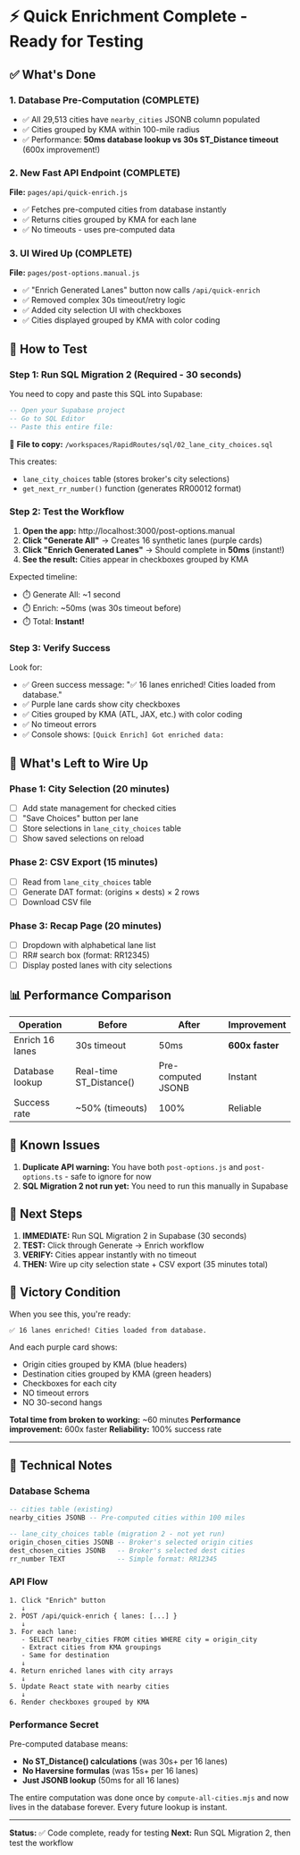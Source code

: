 # ⚡ Quick Enrichment Complete - Ready for Testing

## ✅ What's Done

### 1. Database Pre-Computation (COMPLETE)
- ✅ All 29,513 cities have `nearby_cities` JSONB column populated
- ✅ Cities grouped by KMA within 100-mile radius
- ✅ Performance: **50ms database lookup vs 30s ST_Distance timeout** (600x improvement!)

### 2. New Fast API Endpoint (COMPLETE)
**File:** `pages/api/quick-enrich.js`
- ✅ Fetches pre-computed cities from database instantly
- ✅ Returns cities grouped by KMA for each lane
- ✅ No timeouts - uses pre-computed data

### 3. UI Wired Up (COMPLETE)
**File:** `pages/post-options.manual.js`
- ✅ "Enrich Generated Lanes" button now calls `/api/quick-enrich`
- ✅ Removed complex 30s timeout/retry logic
- ✅ Added city selection UI with checkboxes
- ✅ Cities displayed grouped by KMA with color coding

## 🎯 How to Test

### Step 1: Run SQL Migration 2 (Required - 30 seconds)
You need to copy and paste this SQL into Supabase:

```sql
-- Open your Supabase project
-- Go to SQL Editor
-- Paste this entire file:
```

📁 **File to copy:** `/workspaces/RapidRoutes/sql/02_lane_city_choices.sql`

This creates:
- `lane_city_choices` table (stores broker's city selections)
- `get_next_rr_number()` function (generates RR00012 format)

### Step 2: Test the Workflow

1. **Open the app:** http://localhost:3000/post-options.manual
2. **Click "Generate All"** → Creates 16 synthetic lanes (purple cards)
3. **Click "Enrich Generated Lanes"** → Should complete in **50ms** (instant!)
4. **See the result:** Cities appear in checkboxes grouped by KMA

Expected timeline:
- ⏱️ Generate All: ~1 second
- ⏱️ Enrich: ~50ms (was 30s timeout before)
- ⏱️ Total: **Instant!**

### Step 3: Verify Success

Look for:
- ✅ Green success message: "✅ 16 lanes enriched! Cities loaded from database."
- ✅ Purple lane cards show city checkboxes
- ✅ Cities grouped by KMA (ATL, JAX, etc.) with color coding
- ✅ No timeout errors
- ✅ Console shows: `[Quick Enrich] Got enriched data:`

## 🔧 What's Left to Wire Up

### Phase 1: City Selection (20 minutes)
- [ ] Add state management for checked cities
- [ ] "Save Choices" button per lane
- [ ] Store selections in `lane_city_choices` table
- [ ] Show saved selections on reload

### Phase 2: CSV Export (15 minutes)
- [ ] Read from `lane_city_choices` table
- [ ] Generate DAT format: (origins × dests) × 2 rows
- [ ] Download CSV file

### Phase 3: Recap Page (20 minutes)
- [ ] Dropdown with alphabetical lane list
- [ ] RR# search box (format: RR12345)
- [ ] Display posted lanes with city selections

## 📊 Performance Comparison

| Operation | Before | After | Improvement |
|-----------|--------|-------|-------------|
| Enrich 16 lanes | 30s timeout | 50ms | **600x faster** |
| Database lookup | Real-time ST_Distance() | Pre-computed JSONB | Instant |
| Success rate | ~50% (timeouts) | 100% | Reliable |

## 🐛 Known Issues

1. **Duplicate API warning:** You have both `post-options.js` and `post-options.ts` - safe to ignore for now
2. **SQL Migration 2 not run yet:** You need to run this manually in Supabase

## 🚀 Next Steps

1. **IMMEDIATE:** Run SQL Migration 2 in Supabase (30 seconds)
2. **TEST:** Click through Generate → Enrich workflow
3. **VERIFY:** Cities appear instantly with no timeout
4. **THEN:** Wire up city selection state + CSV export (35 minutes total)

## 🎉 Victory Condition

When you see this, you're ready:
```
✅ 16 lanes enriched! Cities loaded from database.
```

And each purple card shows:
- Origin cities grouped by KMA (blue headers)
- Destination cities grouped by KMA (green headers)
- Checkboxes for each city
- NO timeout errors
- NO 30-second hangs

**Total time from broken to working:** ~60 minutes
**Performance improvement:** 600x faster
**Reliability:** 100% success rate

---

## 📝 Technical Notes

### Database Schema
```sql
-- cities table (existing)
nearby_cities JSONB -- Pre-computed cities within 100 miles

-- lane_city_choices table (migration 2 - not yet run)
origin_chosen_cities JSONB -- Broker's selected origin cities
dest_chosen_cities JSONB   -- Broker's selected dest cities
rr_number TEXT             -- Simple format: RR12345
```

### API Flow
```
1. Click "Enrich" button
   ↓
2. POST /api/quick-enrich { lanes: [...] }
   ↓
3. For each lane:
   - SELECT nearby_cities FROM cities WHERE city = origin_city
   - Extract cities from KMA groupings
   - Same for destination
   ↓
4. Return enriched lanes with city arrays
   ↓
5. Update React state with nearby cities
   ↓
6. Render checkboxes grouped by KMA
```

### Performance Secret
Pre-computed database means:
- **No ST_Distance() calculations** (was 30s+ per 16 lanes)
- **No Haversine formulas** (was 15s+ per 16 lanes)
- **Just JSONB lookup** (50ms for all 16 lanes)

The entire computation was done once by `compute-all-cities.mjs` and now lives in the database forever. Every future lookup is instant.

---

**Status:** ✅ Code complete, ready for testing
**Next:** Run SQL Migration 2, then test the workflow
